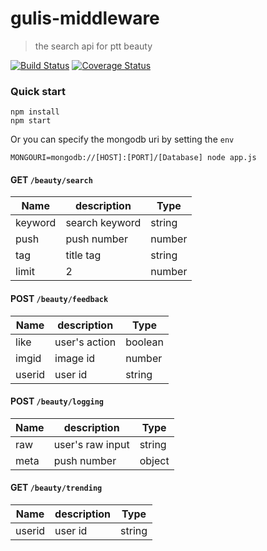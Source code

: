 # gulis-middleware
> the search api for ptt beauty

[![Build Status](https://travis-ci.org/Purple-Ninja/gulis-api.svg?branch=master)](https://travis-ci.org/Purple-Ninja/gulis-api)
[![Coverage Status](https://coveralls.io/repos/github/Purple-Ninja/gulis-api/badge.svg?branch=master)](https://coveralls.io/github/Purple-Ninja/gulis-api?branch=master)

### Quick start

```
npm install
npm start
```

Or you can specify the mongodb uri by setting the `env`

```
MONGOURI=mongodb://[HOST]:[PORT]/[Database] node app.js
```


#### GET `/beauty/search`

| Name | description | Type |
| ---- | ----------- | ---- |
| keyword | search keyword | string |
| push | push number | number |
| tag | title tag | string |
| limit | 2 | number |

#### POST `/beauty/feedback`

| Name | description | Type |
| ---- | ----------- | ---- |
| like | user's action | boolean |
| imgid | image id | number |
| userid | user id | string |

#### POST `/beauty/logging`

| Name | description | Type |
| ---- | ----------- | ---- |
| raw | user's raw input | string |
| meta | push number | object |

#### GET `/beauty/trending`

| Name | description | Type |
| ---- | ----------- | ---- |
| userid | user id | string |

